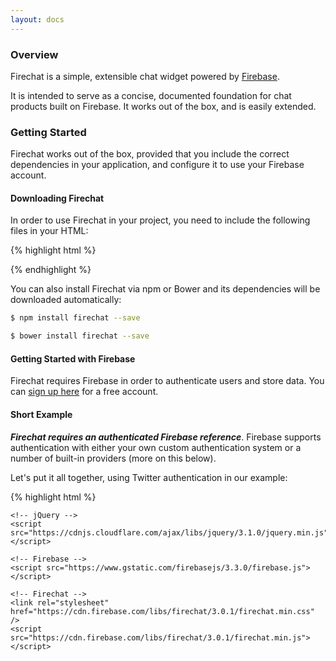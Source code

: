 ```yaml
---
layout: docs
---
```


<a name="overview"> </a>
### Overview

Firechat is a simple, extensible chat widget powered by
[Firebase](https://firebase.google.com/?utm_source=firechat).

It is intended to serve as a concise, documented foundation for chat products built on Firebase. It
works out of the box, and is easily extended.


<a name="getting_started"> </a>
### Getting Started

Firechat works out of the box, provided that you include the correct dependencies in your
application, and configure it to use your Firebase account.


#### Downloading Firechat

In order to use Firechat in your project, you need to include the following files in your HTML:

{% highlight html %}
<!-- jQuery -->
<script src="https://cdnjs.cloudflare.com/ajax/libs/jquery/3.1.0/jquery.min.js"></script>

<!-- Firebase -->
<script src="https://www.gstatic.com/firebasejs/3.3.0/firebase.js"></script>

<!-- Firechat -->
<link rel="stylesheet" href="https://cdn.firebase.com/libs/firechat/3.0.1/firechat.min.css" />
<script src="https://cdn.firebase.com/libs/firechat/3.0.1/firechat.min.js"></script>
{% endhighlight %}

You can also install Firechat via npm or Bower and its dependencies will be downloaded
automatically:

```bash
$ npm install firechat --save
```

```bash
$ bower install firechat --save
```

#### Getting Started with Firebase

Firechat requires Firebase in order to authenticate users and store data. You can
[sign up here](https://console.firebase.google.com/?utm_source=firechat) for a free account.


#### Short Example

***Firechat requires an authenticated Firebase reference***. Firebase supports authentication with either your own custom authentication system or a number of built-in providers (more on this below).

Let's put it all together, using Twitter authentication in our example:

{% highlight html %}
<!doctype html>
<html>
  <head>
    <meta charset='utf-8' />

    <!-- jQuery -->
    <script src="https://cdnjs.cloudflare.com/ajax/libs/jquery/3.1.0/jquery.min.js"></script>

    <!-- Firebase -->
    <script src="https://www.gstatic.com/firebasejs/3.3.0/firebase.js"></script>

    <!-- Firechat -->
    <link rel="stylesheet" href="https://cdn.firebase.com/libs/firechat/3.0.1/firechat.min.css" />
    <script src="https://cdn.firebase.com/libs/firechat/3.0.1/firechat.min.js"></script>
  </head>
  <body>
    <script>
      function login() {
        // Log the user in via Twitter
        var provider = new firebase.auth.TwitterAuthProvider();
        firebase.auth().signInWithPopup(provider).catch(function(error) {
          console.log("Error authenticating user:", error);
        });
      }

      firebase.auth().onAuthStateChanged(function(user) {
        // Once authenticated, instantiate Firechat with the logged in user
        if (user) {
          initChat(user);
        }
      });

      function initChat(user) {
        // Get a Firebase Database ref
        var chatRef = firebase.database().ref("chat");

        // Create a Firechat instance
        var chat = new FirechatUI(chatRef, document.getElementById("firechat-wrapper"));

        // Set the Firechat user
        chat.setUser(user.uid, user.displayName);
      }
    </script>

    <div id="firechat-wrapper">
      <button onclick="login('twitter');">Login with Twitter</button>
    </div>
  </body>
</html>
{% endhighlight %}


<a name="authentication"> </a>
### Authentication

Firechat uses [Firebase Authentication](https://firebase.google.com/docs/auth/?utm_source=firechat)
and the [Database Security Rules](https://firebase.google.com/docs/database/security/?utm_source=firechat),
giving you the flexibility to authenticate with either your own custom authentication system or a
number of built-in providers.

#### Integrate Your Own Authentication

If you already have authentication built into your application, you can integrate it with Firebase
by generating your own JSON Web Tokens (JWT). You can learn how to generate these tokens in our
[custom token documentation](https://firebase.google.com/docs/auth/server/create-custom-tokens/?utm_source=firechat).

After generating the custom token, authenticate the Firebase SDK with it:

{% highlight javascript %}
firebase.auth().onAuthStateChanged(function(user) {
  // Once authenticated, instantiate Firechat with the logged in user
  if (user) {
    initChat(user);
  }
});

firebase.auth().signInWithCustomToken(<CUSTOM_TOKEN>).catch(function(error) {
  console.log("Error authenticating user:", error);
});
{% endhighlight %}

#### Delegate Authentication to Firebase

Firebase has a built-in service that allows you to authenticate with
[Facebook](https://firebase.google.com/docs/auth/web/facebook-login?utm_source=firechat),
[Twitter](https://firebase.google.com/docs/auth/web/twitter-login/?utm_source=firechat),
[GitHub](https://firebase.google.com/docs/auth/web/github-auth/?utm_source=firechat),
[Google](https://firebase.google.com/docs/auth/web/google-signin/?utm_source=firechat), or
[email / password](https://firebase.google.com/docs/auth/web/password-auth/?utm_source=firechat)
using only client-side code.

* To begin, enable your provider of choice in your Firebase console. Social login services may require you to create and configure an application and an authorized origin for the request.

* Then authenticate the user on the client using your provider of choice:

{% highlight javascript %}
firebase.auth().onAuthStateChanged(function(user) {
  // Once authenticated, instantiate Firechat with the logged in user
  if (user) {
    initChat(user);
  }
});

// Log the user in via Twitter (or Google or GitHub or email / password or etc.)
var provider = new firebase.auth.TwitterAuthProvider();
firebase.auth().signInWithPopup(provider).catch(function(error) {
  console.log("Error authenticating user:", error);
});
{% endhighlight %}

For more information, check out the documentation for
[Firebase Authentication](https://firebase.google.com/docs/auth/?utm_source=firechat).


<a name="customizing"> </a>
### Customizing Firechat

Dive into the Firechat code to tweak the default interface or add a new one, change behavior or add new functionality.

#### Code Structure

* **`firechat.js`** is a conduit for data actions and bindings, allowing you to do things like enter or exit chat rooms, send and receive messages, create rooms and invite users to chat rooms, etc. Its sole dependency is Firebase.

* **`firechat-ui.js`** is a full-fledged chat interface that demonstrates hooking into `firechat.js` and exposes a rich set of functionality to end users out-of-the-box.

* **`rules.json`** defines a rule structure that maps to the data structure defined in `firechat.js`, defining both the data structure requirements and which users may read or write to which locations in Firebase. When uploaded to your Firebase, this configuration offers robust security to ensure that only properly authenticated users may chat, and neither user data nor private chat messages can be compromised.

#### Modifying the Default UI

The default Firechat UI is built using jQuery and Underscore.js, as well as Bootstrap for some styles and UI elements. To get started making changes, see `firechat.js` and `styles.less` to begin modifying the look and feel of the UI.

When you're ready to build, simply execute `grunt` from the root directory of the project to compile your code into the combined output.

#### Building a New UI

To get started with a new UI layer, create a directory for your new interface under the `layouts` directory, using the name of your new interface.

Next, create a primary JavaScript interface for your UI using the name `firechat-ui.js`, and add styles, layouts, and templates following the same convention as the default layout.

Lastly, begin hooking into the Firechat API, detailed below, using the exposed methods and defined bindings.

<div class="emphasis-box">Missing something? Send us a <a href="https://github.com/firebase/firechat/pulls" target="_blank">pull request</a> and contribute to the repository!</div>


<a name="api"> </a>
### Firechat API

Firechat exposes a number of useful methods and bindings to initiate chat, enter and exit chat rooms, send invitations, create chat rooms, and send messages.

#### Instantiating Firechat
{% highlight javascript %}
var firebaseRef = firebase.database().ref("firechat");
var chat = new Firechat(firebaseRef);
chat.setUser(userId, userName, function(user) {
  chat.resumeSession();
});
{% endhighlight %}


<a name="api_methods"> </a>
#### API - Public Methods

`new Firechat(ref, options)`

> Creates a new instance of Firechat. `ref` is a Firebase Database reference. `options` is a
> configuration object. The only available option is `numMaxMessages` which overrides the default
> number of messages shown in each chat room.

`Firechat.setUser(userId, userName, onComplete)`

> Initiates the authenticated connection to Firebase, loads any user metadata,
> and initializes Firebase listeners for chat events.

`Firechat.resumeSession()`

> Automatically re-enters any chat rooms that the user was previously in, if the
> user has history saved.

`Firechat.on(eventType, callback)`

> Sets up a binding for the specified event type (*string*), for which the
> callback will be invoked. See [API - Exposed Bindings](#api_bindings)
> for more information.

`Firechat.createRoom(roomName, roomType, callback(roomId))`

> Creates a new room with the given name (*string*) and type (*string* - `public` or `private`) and invokes the callback with the room ID on completion.

`Firechat.enterRoom(roomId)`

> Enters the chat room with the specified id. On success, all methods bound to the `room-enter` event will be invoked.

`Firechat.leaveRoom(roomId)`

> Leaves the chat room with the specified id. On success, all methods bound to the `room-exit` event will be invoked.

`Firechat.sendMessage(roomId, messageContent, messageType='default', callback)`

> Sends the message content to the room with the specified id and invokes the callback on completion.

`Firechat.toggleUserMute(userId, callback)`

> Mute or unmute a given user by id.

`Firechat.inviteUser(userId, roomId)`

> Invite a the specified user to the specific chat room.

`Firechat.acceptInvite(inviteId, callback)`

> Accept the specified invite, join the relevant chat room, and notify the user who sent it.

`Firechat.declineInvite(inviteId, callback)`

> Decline the specified invite and notify the user who sent it.

`Firechat.getRoomList(callback)`

> Fetch the list of all chat rooms.

`Firechat.getUsersByRoom(roomId, [limit=100], callback)`

> Fetch the list of users in the specified chat room, with an optional limit.

`Firechat.getUsersByPrefix(prefix, startAt, endAt, limit, callback)`

> Fetch the list of all active users, starting with the specified prefix, optionally between the specified startAt and endAt values, up to the optional, specified limit.

`Firechat.getRoom(roomId, callback)`

> Fetch the metadata for the specified chat room.


<a name="api_bindings"> </a>
#### API - Exposed Bindings

To bind events to Firechat, invoke the public `on` method using an event ID and callback function. Public bindings are detailed below:

> Supported event types include:

> * `user-update` - Invoked when the user's metadata changes.
> * `room-enter` - Invoked when the user successfully enters a room.
> * `room-exit` - Invoked when the user exists a room.
> * `message-add` - Invoked when a new message is received.
> * `message-remove` - Invoked when a message is deleted.
> * `room-invite` - Invoked when a new room invite is received.
> * `room-invite-response` - Invoked when a response to a previous invite is received.


<a name="data_structure"> </a>
### Data Structure

Firechat uses [Firebase](https://firebase.google.com/?utm_source=firechat) to authenticate users and store and synchronize data. This means (a) you don't need to run any server code and (b) you get access to all the the Firebase features, including first-class data security, automatic scaling, and data portability.

You own all of the data and can interact with it in a variety of ways. Firechat stores your data at the Firebase location you specify using the
following data structure:

* `moderators/`
    * `<user-id>` - A list of user ids and their moderator status.
        * `true|false` - A boolean value indicating the user's moderator status.
* `room-messages/`
    * `<room-id`>
        * `<message-id`>
            * `userId` - The id of the user that sent the message.
            * `name` - The name of the user that sent the message.
            * `message` - The content of the message.
            * `timestamp` - The time at which the message was sent.
* `room-metadata/`
    * `<room-id>`
        * `createdAt` - The time at which the room was created.
        * `createdByUserId`- The id of the user that created the room.
        * `id` - The id of the room.
        * `name` - The public display name of the room.
        * `type` - The type of room, `public` or `private`.
* `room-users/`
* `user-names-online/`
* `users/`
    * `<user-id`>
        * `id` - The id of the user.
        * `name` - The display name of the user.
        * `invites` - A list of invites the user has received.
        * `muted` - A list of user ids currently muted by the user.
        * `rooms` - A list of currently active rooms, used for sessioning.

You may find it useful to interact directly with the Firebase data when building related features on your site. See the code or view the data (just enter your Firebase URL in a browser) for more details.

### Security
To lock down your Firechat data, you can use Firebase's built-in
[Database Security Rules](https://firebase.google.com/docs/database/security/?utm_source=firechat).
For some example Security Rules for Firechat, see these
[example rules on GitHub](https://github.com/firebase/firechat/tree/master/rules.json).
